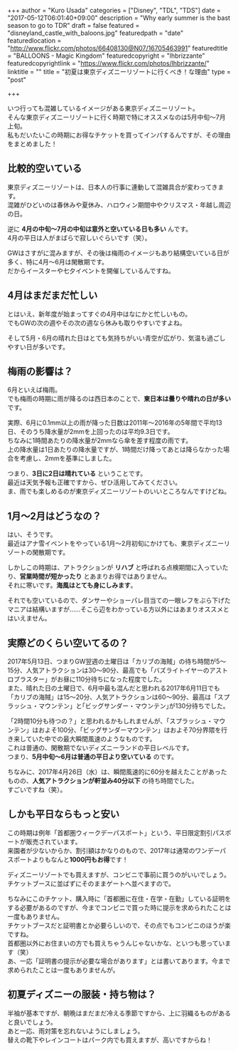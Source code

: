 +++
author = "Kuro Usada"
categories = ["Disney", "TDL", "TDS"]
date = "2017-05-12T06:01:40+09:00"
description = "Why early summer is the bast season to go to TDR"
draft = false
featured = "disneyland_castle_with_baloons.jpg"
featuredpath = "date"
featuredlocation = "http://www.flickr.com/photos/66408130@N07/16705463991"
featuredtitle = "BALLOONS - Magic Kingdom"
featuredcopyright = "lhbrizzante"
featuredcopyrightlink = "https://www.flickr.com/photos/lhbrizzante/"
linktitle = ""
title = "初夏は東京ディズニーリゾートに行くべき！な理由"
type = "post"

+++

いつ行っても混雑しているイメージがある東京ディズニーリゾート。<br>
そんな東京ディズニーリゾートに行く時期で特にオススメなのは5月中旬〜7月上旬。<br>
私もだいたいこの時期にお得なチケットを買ってインパするんですが、その理由をまとめました！<br>

## 比較的空いている

東京ディズニーリゾートは、日本人の行事に連動して混雑具合が変わってきます。<br>
混雑がひどいのは春休みや夏休み、ハロウィン期間中やクリスマス・年越し周辺の日。<br>

逆に **4月の中旬〜7月の中旬は意外と空いている日も多い** んです。<br>
4月の平日は人がまばらで寂しいぐらいです（笑）。<br>

GWはさすがに混みますが、その後は梅雨のイメージもあり結構空いている日が多く、特に4月〜6月は閑散期です。<br>
だからイースターや七夕イベントを開催しているんですね。<br>

## 4月はまだまだ忙しい

とはいえ、新年度が始まってすぐの4月中はなにかと忙しいもの。<br>
でもGWの次の週やその次の週なら休みも取りやすいですよね。<br>

そして5月・6月の晴れた日はとても気持ちがいい青空が広がり、気温も過ごしやすい日が多いです。<br>

## 梅雨の影響は？

6月といえば梅雨。<br>
でも梅雨の時期に雨が降るのは西日本のことで、**東日本は曇りや晴れの日が多い** です。<br>

実際、6月に0.1mm以上の雨が降った日数は2011年〜2016年の5年間で平均13日、そのうち降水量が2mmを上回ったのは平均9.3日です。<br>
ちなみに1時間あたりの降水量が2mmなら傘を差す程度の雨です。<br>
上の降水量は1日あたりの降水量ですが、1時間だけ降ってあとは降らなかった場合を考慮し、2mmを基準にしました。<br>

つまり、**3日に2日は晴れている** ということです。<br>
最近は天気予報も正確ですから、ぜひ活用してみてください。<br>
ま、雨でも楽しめるのが東京ディズニーリゾートのいいところなんですけどね。<br>

## 1月〜2月はどうなの？

はい、そうです。<br>
最近はアナ雪イベントをやっている1月〜2月初旬にかけても、東京ディズニーリゾートの閑散期です。

しかしこの時期は、アトラクションが **リハブ** と呼ばれる点検期間に入っていたり、**営業時間が短かったり** とあまりお得ではありません。<br>
それに寒いです。**海風はとても身にしみます**。<br>

それでも空いているので、ダンサーやショーパレ目当ての一眼レフをぶら下げたマニアは結構いますが……そこら辺をわかっている方以外にはあまりオススメとはいえません。<br>

## 実際どのくらい空いてるの？

2017年5月13日、つまりGW翌週の土曜日は「カリブの海賊」の待ち時間が5〜15分、人気アトラクションは30〜90分、最高でも「バズライトイヤーのアストロブラスター」がお昼に110分待ちになった程度でした。<br>
また、晴れた日の土曜日で、6月中最も混んだと思われる2017年6月11日でも「カリブの海賊」は15〜20分、人気アトラクションは60〜90分、最高は「スプラッシュ・マウンテン」と｢ビッグサンダー・マウンテン｣が130分待ちでした。	<br>

「2時間10分も待つの？」と思われるかもしれませんが、「スプラッシュ・マウンテン」はおよそ100分、「ビッグサンダーマウンテン」はおよそ70分界隈を行き来していた中での最大瞬間風速のようなものです。<br>
これは普通の、閑散期でないディズニーランドの平日レベルです。<br>
つまり、**5月中旬〜6月は普通の平日より空いている** のです。<br>

ちなみに、2017年4月26日（水）は、瞬間風速的に60分を越えたことがあったものの、**人気アトラクションが軒並み40分以下** の待ち時間でした。<br>
すごいですね（笑）。<br>

## しかも平日ならもっと安い

この時期は例年「首都圏ウィークデーパスポート」という、平日限定割引パスポートが販売されています。<br>
来園者が少ないからか、割引額はかなりのもので、2017年は通常のワンデーパスポートよりもなんと**1000円もお得**です！<br>

ディズニーリゾートでも買えますが、コンビニで事前に買うのがいいでしょう。<br>
チケットブースに並ばずにそのままゲートへ並べますので。<br>

ちなみにこのチケット、購入時に「首都圏に在住・在学・在勤」している証明をする必要があるのですが、今までコンビニで買った時に提示を求められたことは一度もありません。<br>
チケットブースだと証明書とか必要らしいので、その点でもコンビニのほうが楽ですね。<br>
首都圏以外にお住まいの方でも買えちゃうんじゃないかな、といつも思っています（笑）<br>
あ、一応「証明書の提示が必要な場合があります」とは書いてあります。今まで求められたことは一度もありませんが。<br>

## 初夏ディズニーの服装・持ち物は？

半袖が基本ですが、朝晩はまだまだ冷える季節ですから、上に羽織るものがあると良いでしょう。<br>
あと一応、雨対策を忘れないようにしましょう。<br>
替えの靴下やレインコートはパーク内でも買えますが、高いですからね！<br>

<!-- 参考：【東京ディズニーリゾート】これだけは忘れるな！必携の持ち物！！ -->
